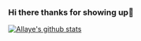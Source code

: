 ### Hi there thanks for showing up👋


[![Allaye's github stats](https://github-readme-stats.vercel.app/api?username=allaye)](https://github.com/allaye/github-readme-stats)

<!--
**Allaye/Allaye** is a ✨ _special_ ✨ repository because its `README.md` (this file) appears on your GitHub profile.

Here are some ideas to get you started:

- 🔭 I’m currently working on ...
- 🌱 I’m currently learning ...
- 👯 I’m looking to collaborate on ...
- 🤔 I’m looking for help with ...
- 💬 Ask me about ...
- 📫 How to reach me: ...
- 😄 Pronouns: ...
- ⚡ Fun fact: ...
-->
